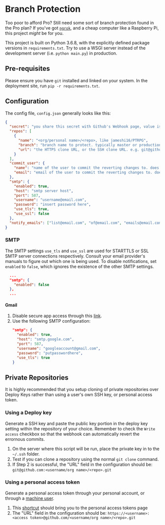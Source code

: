 # Branch Protection

Too poor to afford Pro? Still need some sort of branch protection found in the Pro plan? If you've got [`ngrok`](https://ngrok.com/), and a cheap computer like a Raspberry Pi, this project _might_ be for you.

This project is built on Python 3.6.8, with the explicitly defined package versions in `requirements.txt`. Try to use a WSGI server instead of the development server (i.e. `python main.py`) in production.

## Pre-requisites

Please ensure you have `git` installed and linked on your system. In the deployment site, run `pip -r requirements.txt`.

## Configuration

The config file, `config.json` generally looks like this:
```json
{
  "secret": "you share this secret with Github's Webhook page, value is whatever you want",
  "repos": [
    {
      "name": "<org/personal name>/<repo>, like jameshi16/PTRPG",
      "branch": "branch name to protect. typically master or production or release",
      "url": "the HTTPS clone URL, or the SSH clone URL. e.g. git@github.com:jameshi16/PTRPG",
    }
  ],
  "commit_user": {
    "name": "name of the user to commit the reverting changes to. does not have to be a real user",
    "email": "email of the user to commit the reverting changes to. does not have to be a real email"
  },
  "smtp": {
    "enabled": true,
    "host": "smtp server host",
    "port": 587,
    "username": "username@email.com",
    "password": "insert password here",
    "use_tls": true,
    "use_ssl": false
  },
  "notify_emails": ["list@email.com", "of@email.com", "emails@email.com", "to@email.com", "notify@email.com"]
}
```

### SMTP

The SMTP settings `use_tls` and `use_ssl` are used for STARTTLS or SSL SMTP server connections respectively. Consult your email provider's manuals to figure out which one is being used. To disable notifications, set `enabled` to `false`, which ignores the existence of the other SMTP settings.

```json
  ...
  "smtp": {
    "enabled": false
  },
  ...
```

#### Gmail

1. Disable secure app access through this [link](https://myaccount.google.com/lesssecureapps).
2. Use the following SMTP configuration:
    ```json
    "smtp": {
      "enabled": true,
      "host": "smtp.google.com",
      "port": 587,
      "username": "googleaccount@gmail.com",
      "password": "putpasswordhere",
      "use_tls": true
    }
    ```

## Private Repositories

It is highly recommended that you setup cloning of private repositories over Deploy Keys rather than using a user's own SSH key, or personal access token.

### Using a Deploy key

Generate a SSH key and paste the public key portion in the deploy key setting within the repository of your choice. Remember to check the `Write access` checkbox so that the webhook can automatically revert the errornous commits.

1. On the server where this script will be run, place the private key in to the `~/.ssh` folder.
2. Test if you can clone a repository using the normal `git clone` command.
3. If Step 2 is successful, the "URL" field in the configuration should be: `git@github.com:<username/org name>/<repo>.git`

### Using a personal access token

Generate a personal access token through your personal account, or through a [machine user](https://developer.github.com/v3/guides/managing-deploy-keys/#deploy-keys).

1. This [shortcut](https://github.com/settings/tokens) should bring you to the personal access tokens page
2. The "URL" field in the configuration should be: `https://<username>:<access token>@github.com/<username/org name>/<repo>.git` 
